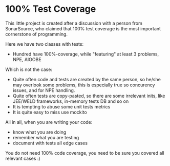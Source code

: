 # 100% Test Coverage

This little project is created after a discussion with a person from SonarSource, who claimed that 100% test coverage is the most important cornerstone of programming.

Here we have two classes with tests:
- Hundred have 100%-coverage, while "featuring" at least 3 problems, NPE, AIOOBE

Which is not the case:
- Quite often code and tests are created by the same person, so he/she may overlook some problems, this is especially true so concurency issues, and for NPE handling.
- Quite often tests are copy-pasted, so there are some irrelevant inits, like JEE/WELD frameworks, in-memory tests DB and so on
- It is tempting to abuse some unit tests metrics
- It is quite easy to miss use mockito

All in all, when you are writing your code:
- know what you are doing
- remember what you are testing
- document with tests all edge cases

You do not need 100% code coverage, you need to be sure you covered all relevant cases :)
